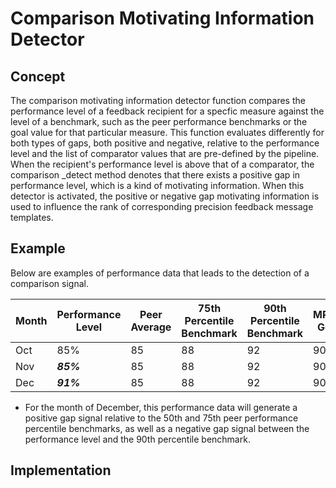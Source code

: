 # Comparison Motivating Information Detector
## Concept
The comparison motivating information detector function compares the performance level of a feedback recipient for a specfic measure against the level of a benchmark, such as the peer performance benchmarks or the goal value for that particular measure. This function evaluates differently for both types of gaps, both positive and negative, relative to the performance level and the list of comparator values that are pre-defined by the pipeline. When the recipient's performance level is above that of a comparator, the comparison _detect method denotes that there exists a positive gap in performance level, which is a kind of motivating information. When this detector is activated, the positive or negative gap motivating information is used to influence the rank of corresponding precision feedback message templates.

## Example
Below are examples of performance data that leads to the detection of a comparison signal.

|Month|Performance Level|Peer Average|75th Percentile Benchmark|90th Percentile Benchmark|MPOG Goal|
|-----|-----------------|------------|-------------------------|-------------------------|--|
|Oct  |       85%| 85| 88| 92|90|
|Nov  | ***85%***| 85| 88| 92|90|
|Dec  | ***91%***| 85| 88| 92|90|

- For the month of December, this performance data will generate a positive gap signal relative to the 50th and 75th peer performance percentile benchmarks, as well as a negative gap signal between the performance level and the 90th percentile benchmark. 

## Implementation
